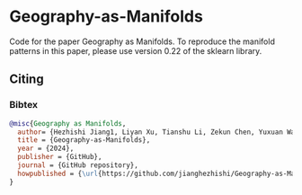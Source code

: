 # Geography-as-Manifolds
Code for the paper Geography as Manifolds. To reproduce the manifold patterns in this paper, please use version 0.22 of the sklearn library.
## Citing

### Bibtex

```bibtex
@misc{Geography as Manifolds,
  author= {Hezhishi Jiang1, Liyan Xu, Tianshu Li, Zekun Chen, Yuxuan Wang, Hongmou Zhang, Yu Liu},
  title = {Geography-as-Manifolds},
  year = {2024},
  publisher = {GitHub},
  journal = {GitHub repository},
  howpublished = {\url{https://github.com/jianghezhishi/Geography-as-Manifolds}}
}
```
